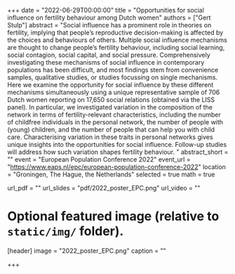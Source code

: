 +++
date = "2022-06-29T00:00:00"
title = "Opportunities for social influence on fertility behaviour among Dutch women"
authors = ["Gert Stulp"]
abstract = "Social influence has a prominent role in theories on fertility, implying that people’s reproductive decision-making is affected by the choices and behaviours of others. Multiple social influence mechanisms are thought to change people’s fertility behaviour, including social learning, social contagion, social capital, and social pressure. Comprehensively investigating these mechanisms of social influence in contemporary populations has been difficult, and most findings stem from convenience samples, qualitative studies, or studies focussing on single mechanisms. Here we examine the opportunity for social influence by these different mechanisms simultaneously using a unique representative sample of 706 Dutch women reporting on 17,650 social relations (obtained via the LISS panel). In particular, we investigated variation in the composition of the network in terms of fertility-relevant characteristics, including the number of childfree individuals in the personal network, the number of people with (young) children, and the number of people that can help you with child care. Characterising variation in these traits in personal networks gives unique insights into the opportunities for social influence. Follow-up studies will address how such variation shapes fertility behaviour. "
abstract_short = ""
event = "European Population Conference 2022"
event_url = "https://www.eaps.nl/epc/european-population-conference-2022"
location = "Groningen, The Hague, the Netherlands"
selected = true
math = true

url_pdf = ""
url_slides = "pdf/2022_poster_EPC.png"
url_video = ""


# Optional featured image (relative to `static/img/` folder).
[header]
image = "2022_poster_EPC.png"
caption = ""

+++
